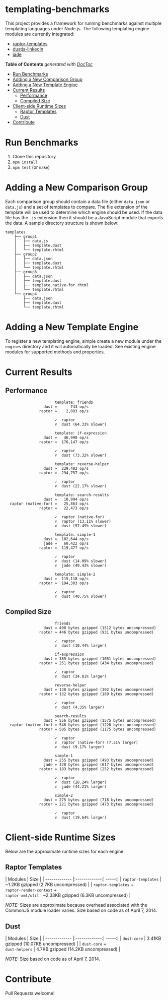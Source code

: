 templating-benchmarks
=====================

This project provides a framework for running benchmarks against multiple templating languages under Node.js. The following templating engine modules are currently integrated:

* [raptor-templates](https://github.com/raptorjs3/raptor-templates)
* [dustjs-linkedin](https://github.com/linkedin/dustjs)
* [jade](https://github.com/visionmedia/jade)

<!-- START doctoc generated TOC please keep comment here to allow auto update -->
<!-- DON'T EDIT THIS SECTION, INSTEAD RE-RUN doctoc TO UPDATE -->
**Table of Contents**  *generated with [DocToc](http://doctoc.herokuapp.com/)*

- [Run Benchmarks](#run-benchmarks)
- [Adding a New Comparison Group](#adding-a-new-comparison-group)
- [Adding a New Template Engine](#adding-a-new-template-engine)
- [Current Results](#current-results)
	- [Performance](#performance)
	- [Compiled Size](#compiled-size)
- [Client-side Runtime Sizes](#client-side-runtime-sizes)
	- [Raptor Templates](#raptor-templates)
	- [Dust](#dust)
- [Contribute](#contribute)

<!-- END doctoc generated TOC please keep comment here to allow auto update -->

# Run Benchmarks

1. Clone this repository
2. `npm install`
3. `npm test` (or `make`)

# Adding a New Comparison Group

Each comparison group should contain a data file (either `data.json` or `data.js`) and a set of templates to compare. The file extension of the template will be used to determine which engine should be used. If the data file has the `.js` extension then it should be a JavaScript module that exports the data. A sample directory structure is shown below:

```
templates
    ├── group1
    │   ├── data.js
    │   ├── template.dust
    │   └── template.rhtml
    ├── group2
    │   ├── data.json
    │   ├── template.dust
    │   └── template.rhtml
    ├── group3
    │   ├── data.json
    │   ├── template.dust
    │   ├── template.native-for.rhtml
    │   └── template.rhtml
    └── group4
        ├── data.json
        ├── template.dust
        └── template.rhtml
```

# Adding a New Template Engine

To register a new templating engine, simple create a new module under the `engines` directory and it will automatically be loaded. See existing engine modules for supported methods and properties.


# Current Results


## Performance

```
                      template: friends
                 dust »      743 op/s
               raptor »    2,083 op/s

                      ✓  raptor
                      ✗  dust (64.33% slower)

                      template: if-expression
                 dust »   46,990 op/s
               raptor »  176,147 op/s

                      ✓  raptor
                      ✗  dust (73.32% slower)

                      template: reverse-helper
                 dust »  229,402 op/s
               raptor »  294,757 op/s

                      ✓  raptor
                      ✗  dust (22.17% slower)

                      template: search-results
                 dust »   10,994 op/s
  raptor (native-for) »   25,863 op/s
               raptor »   22,473 op/s

                      ✓  raptor (native-for)
                      ✗  raptor (13.11% slower)
                      ✗  dust (57.49% slower)

                      template: simple-1
                 dust »  102,644 op/s
                 jade »   60,422 op/s
               raptor »  119,477 op/s

                      ✓  raptor
                      ✗  dust (14.09% slower)
                      ✗  jade (49.43% slower)

                      template: simple-2
                 dust »  115,118 op/s
               raptor »  194,303 op/s

                      ✓  raptor
                      ✗  dust (40.75% slower)
```

## Compiled Size

```
                      friends
                 dust » 498 bytes gzipped (1512 bytes uncompressed)
               raptor » 446 bytes gzipped (931 bytes uncompressed)

                      ✓  raptor
                      ✗  dust (10.44% larger)

                      if-expression
                 dust » 385 bytes gzipped (1051 bytes uncompressed)
               raptor » 251 bytes gzipped (434 bytes uncompressed)

                      ✓  raptor
                      ✗  dust (34.81% larger)

                      reverse-helper
                 dust » 138 bytes gzipped (302 bytes uncompressed)
               raptor » 132 bytes gzipped (189 bytes uncompressed)

                      ✓  raptor
                      ✗  dust (4.35% larger)

                      search-results
                 dust » 556 bytes gzipped (1575 bytes uncompressed)
  raptor (native-for) » 546 bytes gzipped (1228 bytes uncompressed)
               raptor » 505 bytes gzipped (1175 bytes uncompressed)

                      ✓  raptor
                      ✗  raptor (native-for) (7.51% larger)
                      ✗  dust (9.17% larger)

                      simple-1
                 dust » 255 bytes gzipped (493 bytes uncompressed)
                 jade » 328 bytes gzipped (617 bytes uncompressed)
               raptor » 183 bytes gzipped (252 bytes uncompressed)

                      ✓  raptor
                      ✗  dust (28.24% larger)
                      ✗  jade (44.21% larger)

                      simple-2
                 dust » 275 bytes gzipped (718 bytes uncompressed)
               raptor » 221 bytes gzipped (473 bytes uncompressed)

                      ✓  raptor
                      ✗  dust (19.64% larger)
```

# Client-side Runtime Sizes

Below are the approximate runtime sizes for each engine:

## Raptor Templates

| Modules        | Size |
| ------------- |:-------------:| -----:|
| `raptor-templates` | ~1.2KB gzipped (2.7KB uncompressed) |
| `raptor-templates` +<br>`raptor-render-context` + <br>`raptor-xml/util` | ~2.33KB gzipped (6.3KB uncompressed) |

_NOTE:_ Sizes are approximate because overhead associated with the CommonJS module loader varies. Size based on code as of April 7, 2014.

## Dust

| Modules        | Size |
| ------------- |:-------------:| -----:|
| `dust-core` | 3.41KB gzipped (10.07KB uncompressed) |
| `dust-core` +<br>`dust-helpers` | 4.7KB gzipped (14.2KB uncompressed) |

_NOTE:_ Size based on code as of April 7, 2014.

# Contribute

Pull Requests welcome!
